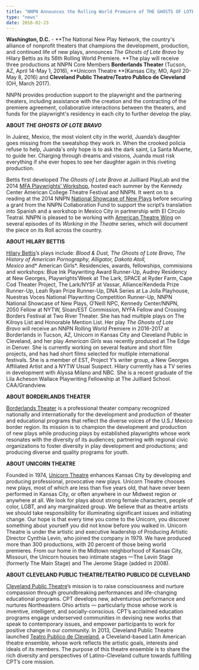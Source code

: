 ```yaml
---
title: "NNPN Announces the Rolling World Premiere of THE GHOSTS OF LOTE BRAVO by Hilary Bettis"
type: "news"
date: 2016-02-23
---
```


<span class="lead-in">**Washington, D.C.** - **The National New Play Network, the country's alliance of nonprofit theaters that champions the development, production, and continued life of new plays, announces *The Ghosts of Lote Bravo* by Hilary Bettis as its 56th Rolling World Premiere. **The play will receive three productions at NNPN Core Members **Borderlands Theater** (Tucson, AZ, April 14-May 1, 2016), **Unicorn Theatre **(Kansas City, MO, April 20-May 8, 2016) and **Cleveland Public Theatre/Teatro Publico de Cleveland** (OH, March 2017). </span>

NNPN provides production support to the playwright and the partnering theaters, including assistance with the creation and the contracting of the premiere agreement, collaborative interactions between the theaters, and funds for the playwright's residency in each city to further develop the play.

**ABOUT *THE GHOSTS OF LOTE BRAVO***

In Juárez, Mexico, the most violent city in the world, Juanda’s daughter goes missing from the sweatshop they work in. When the crooked policia refuse to help, Juanda's only hope is to ask the dark saint, La Santa Muerte, to guide her. Charging through dreams and visions, Juanda must risk everything if she ever hopes to see her daughter again in this riveting production.

Bettis first developed *The* *Ghosts of Lote Bravo* at Juilliard PlayLab and the 2014 <a href="http://nnpn.org/programs/mfa-playwrights%E2%80%99-workshop" rel="nofollow">MFA Playwrights’ Workshop</a>, hosted each summer by the Kennedy Center American College Theatre Festival and NNPN. It went on to a reading at the 2014 NNPN <a href="http://nnpn.org/programs/national-showcase-of-new-plays" rel="nofollow">National Showcase of New Plays</a> before securing a grant from the NNPN Collaboration Fund to support the script’s translation into Spanish and a workshop in Mexico City in partnership with El Círculo Teatral. NNPN is pleased to be working with <a href="https://www.google.com/url?sa=t&amp;rct=j&amp;q=&amp;esrc=s&amp;source=web&amp;cd=1&amp;cad=rja&amp;uact=8&amp;ved=0ahUKEwi-1Mf_gZHLAhUHqx4KHfo3ALwQFggeMAA&amp;url=http%3A%2F%2Famericantheatrewing.org%2F&amp;usg=AFQjCNEOeSIJN6-DlELwsmvMnFb04b4gzg" rel="nofollow">American Theatre Wing</a> on several episodes of its *Working in the Theatre* series, which will document the piece on its Roll across the country.

**ABOUT HILARY BETTIS**

<img /><a href="http://www.HilaryBettisWriter.com" target="_blank" rel="nofollow">Hilary Bettis</a>’s plays include: *Blood &amp; Dust,* *The Ghosts of Lote Bravo, The History of American Pornography, Alligator, Dakota Atoll, Mexico* and* American Girls*. Residencies, awards, fellowships, commisions and workshops: Blue Ink Playwriting Award Runner-Up, Audrey Residency at New Georges, Playwrights’Week at The Lark, SPACE at Ryder Farm, Cape Cod Theater Project, The Lark/NYSF at Vassar, Alliance/Kendeda Prize Runner-Up, Leah Ryan Prize Runner-Up, DNA Series at La Jolla Playhouse, Nuestras Voces National Playwriting Competition Runner-Up, NNPN National Showcase of New Plays, O’Neill NPC, Kennedy Center/NNPN, 2050 Fellow at NYTW, Sloan/EST Commission, NYFA Fellow and Crossing Borders Festival at Two River Theater. She has had multiple plays on The Kilroys List and Honorable Mention List. Her play *The Ghosts of Lote Bravo* will receive an NNPN Rolling World Premiere in 2016-2017 at Borderlands in Tucson, AZ, Unicorn in Kansas City and Cleveland Public in Cleveland, and her play *American Girls* was recently produced at The Edge in Denver. She is currently working on several feature and short film projects, and has had short films selected for mutliple international festivals. She is a member of EST, Project Y’s writer group, a New Georges Affiliated Artist and a NYTW Usual Suspect. Hilary currently has a TV series in development with Alyssa Milano and NBC. She is a recent graduate of the Lila Acheson Wallace Playwriting Fellowship at The Juilliard School. CAA/Grandview. 

**ABOUT BORDERLANDS THEATER**

<a href="http://borderlandstheater.org" target="_blank" rel="nofollow">Borderlands Theater</a> is a professional theater company recognized nationally and internationally for the development and production of theater and educational programs that reflect the diverse voices of the U.S./ Mexico border region. Its mission is to champion the development and production of new plays while producing plays by established playwrights whose work resonates with the diversity of its audiences; partnering with regional civic organizations to foster diversity in play development and productions; and producing diverse and quality programs for youth. 

**ABOUT UNICORN THEATRE**

Founded in 1974, <a href="http://unicorntheatre.org" target="_blank" rel="nofollow">Unicorn Theatre</a> enhances Kansas City by developing and producing professional, provocative new plays. Unicorn Theatre chooses new plays, most of which are less than five years old, that have never been performed in Kansas City, or often anywhere in our Midwest region or anywhere at all. We look for plays about strong female characters, people of color, LGBT, and any marginalized group. We believe that as theatre artists we should take responsibility for illuminating significant issues and initiating change. Our hope is that every time you come to the Unicorn, you discover something about yourself you did not know before you walked in. Unicorn Theatre is under the artistic and executive leadership of Producing Artistic Director Cynthia Levin, who joined the company in 1979. We have produced more than 300 productions, with 20 percent of those being world premieres. From our home in the Midtown neighborhood of Kansas City, Missouri, the Unicorn houses two intimate stages —The Levin Stage (formerly The Main Stage) and The Jerome Stage (added in 2008). 

**ABOUT CLEVELAND PUBLIC THEATRE/TEATRO PUBLICO DE CLEVELAND**

<a href="http://cptonline.org" target="_blank" rel="nofollow">Cleveland Public Theatre</a>’s mission is to raise consciousness and nurture compassion through groundbreaking performances and life-changing educational programs. CPT develops new, adventurous performance and nurtures Northeastern Ohio artists — particularly those whose work is inventive, intelligent, and socially-conscious. CPT’s acclaimed education programs engage underserved communities in devising new works that speak to contemporary issues, and empower participants to work for positive change in our community. In 2013, Cleveland Public Theatre launched <a href="http://teatropublico.org" target="_blank" rel="nofollow">Teatro Publico de Cleveland</a>, a Cleveland-based Latin American theatre ensemble, whose work reflects the artistic goals, interests and ideals of its members. The purpose of this theatre ensemble is to share the rich diversity and perspectives of Latino-Cleveland culture towards fulfilling CPT’s core mission.

